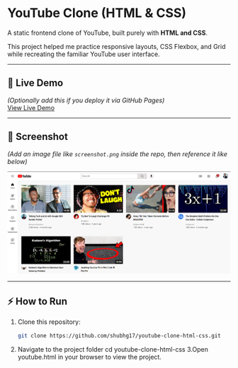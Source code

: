 # YouTube Clone (HTML & CSS)

A static frontend clone of YouTube, built purely with **HTML and CSS**. 

This project helped me practice responsive layouts, CSS Flexbox, and Grid while recreating the familiar YouTube user interface.

---

## 🚀 Live Demo
*(Optionally add this if you deploy it via GitHub Pages)*  
[View Live Demo](http://127.0.0.1:3000/youtube.html)

---

## 📸 Screenshot
*(Add an image file like `screenshot.png` inside the repo, then reference it like below)*

![YouTube Clone Screenshot](youtubess.png)

---

## ⚡ How to Run
1. Clone this repository:
   ```bash
   git clone https://github.com/shubhg17/youtube-clone-html-css.git
2. Navigate to the project folder
   cd youtube-clone-html-css
3.Open youtube.html in your browser to view the project.
